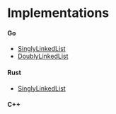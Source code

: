 # Implementations
#### Go
- [SinglyLinkedList](./codes/Rewrite(recommended)/singlyll.go)
- [DoublyLinkedList](./codes/Rewrite(recommended)/doublyll.go)

#### Rust
- [SinglyLinkedList](./codes/Rewrite(recommended)/singlyll.rs)
#### C++